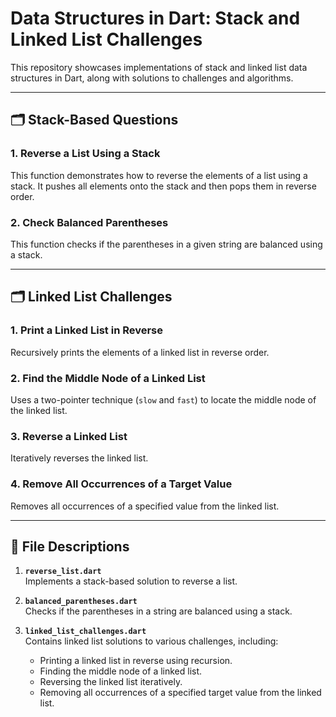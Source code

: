 # Data Structures in Dart: Stack and Linked List Challenges

This repository showcases implementations of stack and linked list data structures in Dart, along with solutions to  challenges and algorithms.

---

## 🗂️ Stack-Based Questions

### 1. Reverse a List Using a Stack
This function demonstrates how to reverse the elements of a list using a stack. It pushes all elements onto the stack and then pops them in reverse order.

### 2. Check Balanced Parentheses
This function checks if the parentheses in a given string are balanced using a stack.

---

## 🗂️ Linked List Challenges

### 1. Print a Linked List in Reverse
Recursively prints the elements of a linked list in reverse order.

### 2. Find the Middle Node of a Linked List
Uses a two-pointer technique (`slow` and `fast`) to locate the middle node of the linked list.

### 3. Reverse a Linked List
Iteratively reverses the linked list.

### 4. Remove All Occurrences of a Target Value
Removes all occurrences of a specified value from the linked list. 

---
## 📄 File Descriptions

1. **`reverse_list.dart`**  
   Implements a stack-based solution to reverse a list.

2. **`balanced_parentheses.dart`**  
   Checks if the parentheses in a string are balanced using a stack.

3. **`linked_list_challenges.dart`**  
   Contains linked list solutions to various challenges, including:  
   - Printing a linked list in reverse using recursion.  
   - Finding the middle node of a linked list.
   - Reversing the linked list iteratively.  
   - Removing all occurrences of a specified target value from the linked list.  
